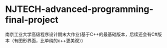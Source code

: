 # NJTECH-advanced-programming-final-project
南京工业大学高级程序设计期末大作业(基于C++的最基础版本，后续还会有C#版本（有图形界面，比单纯的c++更美观）)
